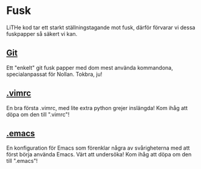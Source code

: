 # Fusk
LiTHe kod tar ett starkt ställningstagande mot fusk, därför förvarar vi
dessa fuskpapper så säkert vi kan.

## <a href="/gitcheatsheet/">Git</a>
Ett "enkelt" git fusk papper med dom mest använda
kommandona, specialanpassat för Nollan. Tokbra, ju!

## <a href="/vimrc" download=".vimrc">.vimrc</a>
En bra första .vimrc, med lite extra python grejer inslängda!
Kom ihåg att döpa om den till ".vimrc"!

## <a href="/emacs_config" download=".emacs">.emacs</a>
En konfiguration för Emacs som förenklar några av svårigheterna
med att först börja använda Emacs. Värt att undersöka!
Kom ihåg att döpa om den till ".emacs"!
